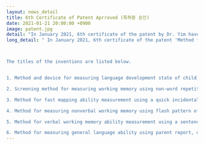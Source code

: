 ```yaml
---
layout: news_detail
title: 6th Certificate of Patent Aprroved (특허증 승인)
date: 2021-01-21 20:00:00 +0900
image: patent.jpg
detail: "In January 2021, 6th certificate of the patent by Dr. Yim have been registered at the Korean Intellectual Property Office (특허청)."
long_detail: " In January 2021, 6th certificate of the patent 'Method for measuring general language ability using parent report, device and computer readable medium for performing the method' by Dr. Yim have been registered at the Korean Intellectual Property Office (특허청).



The titles of the inventions are listed below.


1. Method and device for measuring language development state of child, recording medium for performing the method

2. Screening method for measuring working memory using non-word repetition task, device and computer readable medium for performing the method

3. Method for fast mapping ability measurement using a quick incidental learning, recording medium and apparatus for performing the method

4. Method for measuring nonverbal working memory using flash pattern of matrix, device and computer readable medium for performing the method

5. Method for verbal working memory ability measurement using a sentence repetition learning, recording medium and apparatus for performing the method

6. Method for measuring general language ability using parent report, device and computer readable medium for performing the method "
---
```


